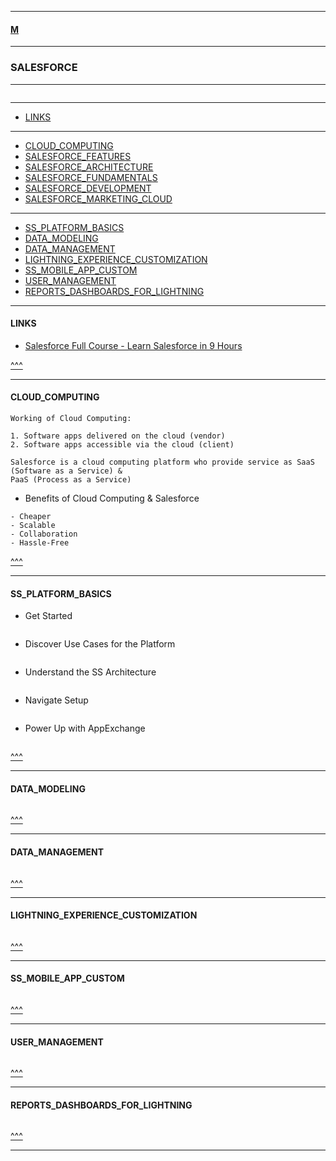 
---

#### [M](https://github.com/ttltrk/TTT/blob/master/menu.md)

---

### SALESFORCE

---

```

```

---

* [LINKS](#LINKS)

---

* [CLOUD_COMPUTING](#CLOUD_COMPUTING)
* [SALESFORCE_FEATURES](#SALESFORCE_FEATURES)
* [SALESFORCE_ARCHITECTURE](#SALESFORCE_ARCHITECTURE)
* [SALESFORCE_FUNDAMENTALS](#SALESFORCE_FUNDAMENTALS)
* [SALESFORCE_DEVELOPMENT](#SALESFORCE_DEVELOPMENT)
* [SALESFORCE_MARKETING_CLOUD](#SALESFORCE_MARKETING_CLOUD)

---

* [SS_PLATFORM_BASICS](#SS_PLATFORM_BASICS)
* [DATA_MODELING](#DATA_MODELING)
* [DATA_MANAGEMENT](#DATA_MANAGEMENT)
* [LIGHTNING_EXPERIENCE_CUSTOMIZATION](#LIGHTNING_EXPERIENCE_CUSTOMIZATION)
* [SS_MOBILE_APP_CUSTOM](#SS_MOBILE_APP_CUSTOM)
* [USER_MANAGEMENT](#USER_MANAGEMENT)
* [REPORTS_DASHBOARDS_FOR_LIGHTNING](#REPORTS_DASHBOARDS_FOR_LIGHTNING)

---

#### LINKS

* [Salesforce Full Course - Learn Salesforce in 9 Hours](https://www.youtube.com/watch?v=I3Dk3i4GpU8)

[^^^](#SALESFORCE)

---

#### CLOUD_COMPUTING

```
Working of Cloud Computing:

1. Software apps delivered on the cloud (vendor)
2. Software apps accessible via the cloud (client)
```

```
Salesforce is a cloud computing platform who provide service as SaaS (Software as a Service) &
PaaS (Process as a Service)
```

- Benefits of Cloud Computing & Salesforce

```
- Cheaper
- Scalable
- Collaboration
- Hassle-Free
```

[^^^](#SALESFORCE)

---

#### SS_PLATFORM_BASICS

- Get Started

```

```

- Discover Use Cases for the Platform

```

```

- Understand the SS Architecture

```

```

- Navigate Setup

```

```

- Power Up with AppExchange

```

```

[^^^](#SALESFORCE)

---

#### DATA_MODELING

```

```

[^^^](#SALESFORCE)

---

#### DATA_MANAGEMENT

```

```

[^^^](#SALESFORCE)

---

#### LIGHTNING_EXPERIENCE_CUSTOMIZATION

```

```

[^^^](#SALESFORCE)

---

#### SS_MOBILE_APP_CUSTOM

```

```

[^^^](#SALESFORCE)

---

#### USER_MANAGEMENT

```

```

[^^^](#SALESFORCE)

---

#### REPORTS_DASHBOARDS_FOR_LIGHTNING

```

```

[^^^](#SALESFORCE)

---
